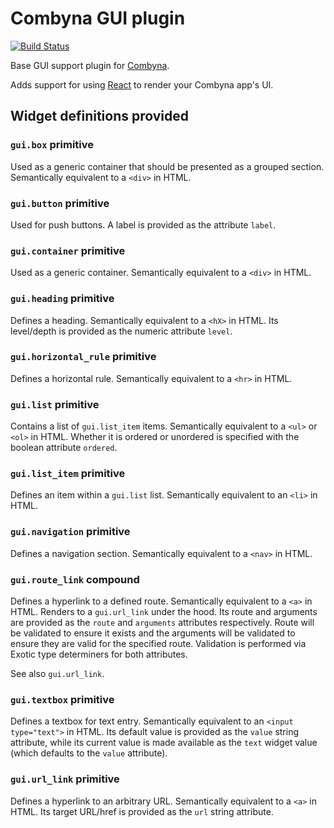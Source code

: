 Combyna GUI plugin
==================

[![Build Status](https://github.com/combyna/gui-plugin/workflows/CI/badge.svg)](https://github.com/combyna/gui-plugin/actions?query=workflow%3ACI)

Base GUI support plugin for [Combyna](https://github.com/combyna/combyna).

Adds support for using [React](https://reactjs.org/) to render your Combyna app's UI.

## Widget definitions provided

### `gui.box` primitive
Used as a generic container that should be presented as a grouped section.
Semantically equivalent to a `<div>` in HTML.

### `gui.button` primitive
Used for push buttons. A label is provided as the attribute `label`.

### `gui.container` primitive
Used as a generic container. Semantically equivalent to a `<div>` in HTML.

### `gui.heading` primitive
Defines a heading. Semantically equivalent to a `<hX>` in HTML.
Its level/depth is provided as the numeric attribute `level`.

### `gui.horizontal_rule` primitive
Defines a horizontal rule. Semantically equivalent to a `<hr>` in HTML.

### `gui.list` primitive
Contains a list of `gui.list_item` items.
Semantically equivalent to a `<ul>` or `<ol>` in HTML.
Whether it is ordered or unordered is specified with the boolean attribute `ordered`.

### `gui.list_item` primitive
Defines an item within a `gui.list` list.
Semantically equivalent to an `<li>` in HTML.

### `gui.navigation` primitive
Defines a navigation section. Semantically equivalent to a `<nav>` in HTML.

### `gui.route_link` compound
Defines a hyperlink to a defined route. Semantically equivalent to a `<a>` in HTML.
Renders to a `gui.url_link` under the hood.
Its route and arguments are provided as the `route` and `arguments`
attributes respectively. Route will be validated to ensure it exists
and the arguments will be validated to ensure they are valid for the specified route.
Validation is performed via Exotic type determiners for both attributes.

See also `gui.url_link`.

### `gui.textbox` primitive
Defines a textbox for text entry. Semantically equivalent to an `<input type="text">` in HTML.
Its default value is provided as the `value` string attribute,
while its current value is made available as the `text` widget value (which defaults to the `value` attribute).

### `gui.url_link` primitive
Defines a hyperlink to an arbitrary URL. Semantically equivalent to a `<a>` in HTML.
Its target URL/href is provided as the `url` string attribute.

